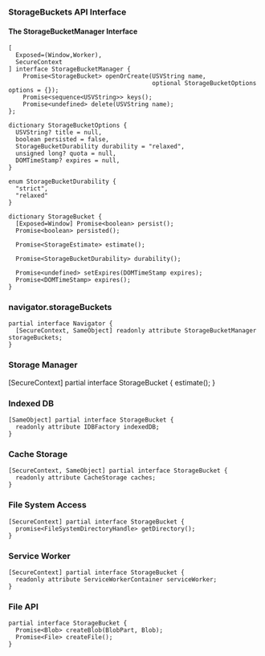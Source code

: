 ### StorageBuckets API Interface

#### The StorageBucketManager Interface
```
[
  Exposed=(Window,Worker),
  SecureContext
] interface StorageBucketManager {
    Promise<StorageBucket> openOrCreate(USVString name,
                                        optional StorageBucketOptions options = {});
    Promise<sequence<USVString>> keys();
    Promise<undefined> delete(USVString name);
};

dictionary StorageBucketOptions {
  USVString? title = null,
  boolean persisted = false,
  StorageBucketDurability durability = "relaxed",
  unsigned long? quota = null,
  DOMTimeStamp? expires = null,
}

enum StorageBucketDurability {
  "strict",
  "relaxed"
}

dictionary StorageBucket {
  [Exposed=Window] Promise<boolean> persist();
  Promise<boolean> persisted();

  Promise<StorageEstimate> estimate();

  Promise<StorageBucketDurability> durability();

  Promise<undefined> setExpires(DOMTimeStamp expires);
  Promise<DOMTimeStamp> expires();
}
```

### navigator.storageBuckets
```
partial interface Navigator {
  [SecureContext, SameObject] readonly attribute StorageBucketManager storageBuckets;
}
```

### Storage Manager
[SecureContext] partial interface StorageBucket {
  estimate();
}

### Indexed DB
```
[SameObject] partial interface StorageBucket {
  readonly attribute IDBFactory indexedDB;
}
```

### Cache Storage
```
[SecureContext, SameObject] partial interface StorageBucket {
  readonly attribute CacheStorage caches;
}
```

### File System Access
```
[SecureContext] partial interface StorageBucket {
  promise<FileSystemDirectoryHandle> getDirectory();
}
```

### Service Worker
```
[SecureContext] partial interface StorageBucket {
  readonly attribute ServiceWorkerContainer serviceWorker;
}
```

### File API
```
partial interface StorageBucket {
  Promise<Blob> createBlob(BlobPart, Blob);
  Promise<File> createFile();
}
```
